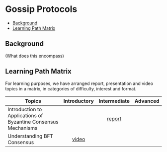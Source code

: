 # Gossip Protocols

- [Background](#background)
- [Learning Path Matrix](#learning-path-matrix)

## Background

(What does this encompass)

## Learning Path Matrix 

For learning purposes, we have arranged report, presentation and video topics in a matrix, in categories of difficulty, interest and format.

| Topics                                                       |                         Introductory                         |                         Intermediate                         | Advanced |
| ------------------------------------------------------------ | :----------------------------------------------------------: | :----------------------------------------------------------: | :------: |
| Introduction to Applications of Byzantine Consensus Mechanisms |                                                              | [report](consensus-mechanisms/BFT-consensus-mechanisms-applications/MainReport.md) |          |
| Understanding BFT Consensus                                  | [video](consensus-mechanisms/BFT/understanding_bft_consensus.md) |                                                              |          |

